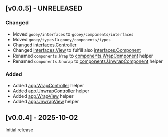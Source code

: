 
## [v0.0.5] - UNRELEASED

### Changed

- Moved `gooey/interfaces` to `gooey/components/interfaces`
- Moved `gooey/types` to `gooey/components/types`
- Changed [interfaces.Controller](/components/interfaces/Controller.go)
- Changed [interfaces.View](/components/interfaces/View.go) to fulfill also [interfaces.Component](/components/interfaces/Component.go)
- Renamed `components.Wrap` to [components.WrapComponent](/components/WrapComponent.go) helper
- Renamed `components.Unwrap` to [components.UnwrapComponent](/components/app/UnwrapComponent.go) helper

### Added

- Added [app.WrapController](/components/app/WrapController.go) helper
- Added [app.UnwrapController](/components/app/UnwrapController.go) helper
- Added [app.WrapView](/components/app/WrapView.go) helper
- Added [app.UnwrapView](/components/app/UnwrapView.go) helper

## [v0.0.4] - 2025-10-02

Initial release
